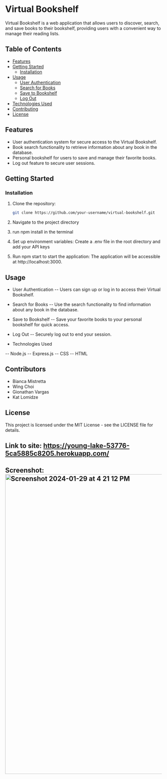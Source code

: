 # Virtual Bookshelf

Virtual Bookshelf is a web application that allows users to discover, search, and save books to their bookshelf, providing users with a convenient way to manage their reading lists.

## Table of Contents

- [Features](#features)
- [Getting Started](#getting-started)
  - [Installation](#installation)
- [Usage](#usage)
  - [User Authentication](#user-authentication)
  - [Search for Books](#search-for-books)
  - [Save to Bookshelf](#save-to-bookshelf)
  - [Log Out](#log-out)
- [Technologies Used](#technologies-used)
- [Contributing](#contributing)
- [License](#license)

## Features

- User authentication system for secure access to the Virtual Bookshelf.
- Book search functionality to retrieve information about any book in the database.
- Personal bookshelf for users to save and manage their favorite books.
- Log out feature to secure user sessions.

## Getting Started

### Installation
1. Clone the repository:

   ```bash
   git clone https://github.com/your-username/virtual-bookshelf.git
2. Navigate to the project directory
3. run npm install in the terminal
4. Set up environment variables: Create a .env file in the root directory and add your API keys
5. Run npm start to start the application: The application will be accessible at http://localhost:3000.


## Usage
- User Authentication
-- Users can sign up or log in to access their Virtual Bookshelf.
- Search for Books
-- Use the search functionality to find information about any book in the database.
- Save to Bookshelf
-- Save your favorite books to your personal bookshelf for quick access.
- Log Out
-- Securely log out to end your session.

- Technologies Used

-- Node.js
-- Express.js
-- CSS
-- HTML

## Contributors
- Bianca Mistretta
- Wing Choi
- Gionathan Vargas
- Kat Lomidze

 

## License
This project is licensed under the MIT License - see the LICENSE file for details.

## Link to site: https://young-lake-53776-5ca5885c8205.herokuapp.com/

## Screenshot:<img width="963" alt="Screenshot 2024-01-29 at 4 21 12 PM" src="https://github.com/wchoi888/Project_2/assets/142269375/3bdc09c8-1f3e-4baf-8d15-45126a6536f4">


